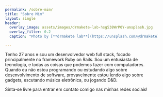 ```yaml
---
permalink: /sobre-mim/
title: "Sobre Mim"
layout: single
header:
  overlay_image: assets/images/drmakete-lab-hsg538WrP0Y-unsplash.jpg
  overlay_filter: 0.2
  caption: "Photo by [**drmakete lab**](https://unsplash.com/@drmakete) on [**Unsplash**](https://unsplash.com/photos/hsg538WrP0Y)"

---
```


Tenho 27 anos e sou um desenvolvedor web full stack, focado principalmente no framework Ruby on Rails. Sou um entusiasta de tecnologia, e todas as coisas que podemos fazer com computadores. Quando eu não estou programando ou estudando algo sobre desenvolvimento de software, provavelmente estou lendo algo sobre gadgets, escutando música eletrônica, ou jogando D&D.

Sinta-se livre para entrar em contato comigo nas minhas redes sociais!
